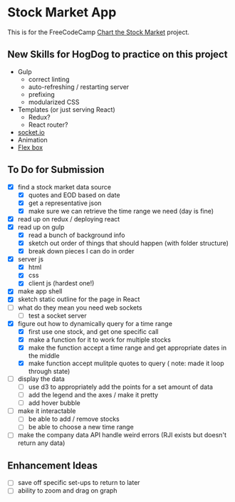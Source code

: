 # Stock Market App
This is for the FreeCodeCamp [Chart the Stock Market](https://www.freecodecamp.com/challenges/chart-the-stock-market) project.

## New Skills for HogDog to practice on this project
* Gulp
  * correct linting
  * auto-refreshing / restarting server 
  * prefixing
  * modularized CSS
* Templates (or just serving React)
  * Redux?
  * React router?
* [socket.io](https://github.com/socketio/socket.io)
* Animation
* [Flex box](https://developer.mozilla.org/en-US/docs/Web/CSS/CSS_Flexible_Box_Layout/Using_CSS_flexible_boxes)

## To Do for Submission
* [X] find a stock market data source
  * [X] quotes and EOD based on date
  * [X] get a representative json
  * [X] make sure we can retrieve the time range we need (day is fine)
* [X] read up on redux / deploying react
* [X] read up on gulp
  * [X] read a bunch of background info
  * [X] sketch out order of things that should happen (with folder structure)
  * [X] break down pieces I can do in order
* [X] server js
  * [X] html
  * [X] css
  * [X] client js (hardest one!)
* [X] make app shell 
* [X] sketch static outline for the page in React
* [ ] what do they mean you need web sockets
  * [ ] test a socket server
* [X] figure out how to dynamically query for a time range
  * [X] first use one stock, and get one specific call
  * [X] make a function for it to work for multiple stocks
  * [X] make the function accept a time range and get appropriate dates in the middle
  * [X] make function accept mulitple quotes to query ( note: made it loop through state)
* [ ] display the data
  * [ ] use d3 to appropriately add the points for a set amount of data
  * [ ] add the legend and the axes / make it pretty
  * [ ] add hover bubble
* [ ] make it interactable
  * [ ] be able to add / remove stocks
  * [ ] be able to choose a new time range
* [ ] make the company data API handle weird errors (RJI exists but doesn't return any data)

## Enhancement Ideas
* [ ] save off specific set-ups to return to later
* [ ] ability to zoom and drag on graph